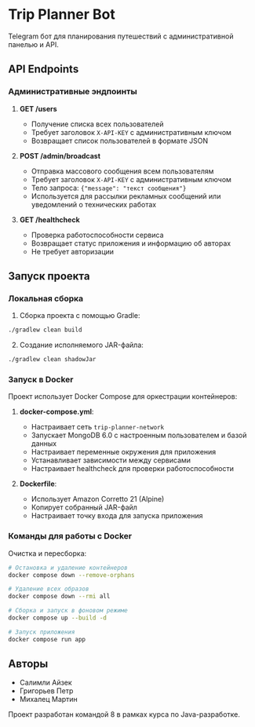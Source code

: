 # Trip Planner Bot

Telegram бот для планирования путешествий с административной панелью и API.

## API Endpoints

### Административные эндпоинты

1. **GET /users**
   - Получение списка всех пользователей
   - Требует заголовок `X-API-KEY` с административным ключом
   - Возвращает список пользователей в формате JSON

2. **POST /admin/broadcast**
   - Отправка массового сообщения всем пользователям
   - Требует заголовок `X-API-KEY` с административным ключом
   - Тело запроса: `{"message": "текст сообщения"}`
   - Используется для рассылки рекламных сообщений или уведомлений о технических работах

3. **GET /healthcheck**
   - Проверка работоспособности сервиса
   - Возвращает статус приложения и информацию об авторах
   - Не требует авторизации

## Запуск проекта

### Локальная сборка

1. Сборка проекта с помощью Gradle:
```bash
./gradlew clean build
```

2. Создание исполняемого JAR-файла:
```bash
./gradlew clean shadowJar
```

### Запуск в Docker

Проект использует Docker Compose для оркестрации контейнеров:

1. **docker-compose.yml**:
   - Настраивает сеть `trip-planner-network`
   - Запускает MongoDB 6.0 с настроенным пользователем и базой данных
   - Настраивает переменные окружения для приложения
   - Устанавливает зависимости между сервисами
   - Настраивает healthcheck для проверки работоспособности

2. **Dockerfile**:
   - Использует Amazon Corretto 21 (Alpine)
   - Копирует собранный JAR-файл
   - Настраивает точку входа для запуска приложения

### Команды для работы с Docker

Очистка и пересборка:
```bash
# Остановка и удаление контейнеров
docker compose down --remove-orphans

# Удаление всех образов
docker compose down --rmi all

# Сборка и запуск в фоновом режиме
docker compose up --build -d

# Запуск приложения
docker compose run app
```

## Авторы
- Салимли Айзек
- Григорьев Петр
- Михалец Мартин

Проект разработан командой 8 в рамках курса по Java-разработке.
